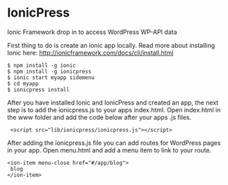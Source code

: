 # IonicPress
Ionic Framework drop in to access WordPress WP-API data

First thing to do is create an ionic app locally. Read more about installing Ionic here: http://ionicframework.com/docs/cli/install.html

    $ npm install -g ionic
    $ npm install -g ionicpress
    $ ionic start myapp sidemenu
    $ cd myapp
    $ ionicpress install

After you have installed Ionic and IonicPress and created an app, the next step is to add the ionicpress.js to your apps index.html. Open index.html in the www folder and add the code below after your apps .js files.

     <script src="lib/ionicpress/ionicpress.js"></script>

After adding the ionicpress.js file you can add routes for WordPress pages in your app. Open menu.html and add a menu item to link to your route.

    <ion-item menu-close href="#/app/blog">
     blog
    </ion-item>

